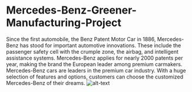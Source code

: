# Mercedes-Benz-Greener-Manufacturing-Project
Since the first automobile, the Benz Patent Motor Car in 1886, Mercedes-Benz has stood for important automotive innovations. These include the passenger safety cell with the crumple zone, the airbag, and intelligent assistance systems. Mercedes-Benz applies for nearly 2000 patents per year, making the brand the European leader among premium carmakers. Mercedes-Benz cars are leaders in the premium car industry. With a huge selection of features and options, customers can choose the customized Mercedes-Benz of their dreams.
![alt-text](https://github.com/nikhil2020/Mercedes-Benz-Greener-Manufacturing-Project/blob/master/Mercedes_Benz.jpeg)
